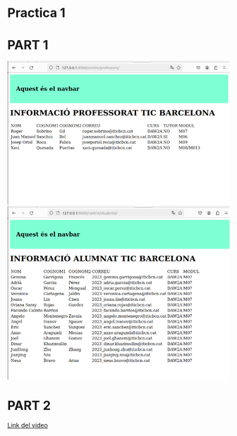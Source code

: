 # Practica 1

# PART 1
![viewProfessors](professorsview.png)
![viewStudents](studentsview.png)

# PART 2
[Link del video](PracticaDjango1.webm)